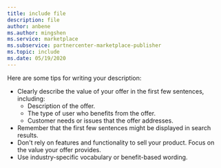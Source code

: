 ```yaml
---
title: include file
description: file
author: anbene 
ms.author: mingshen 
ms.service: marketplace 
ms.subservice: partnercenter-marketplace-publisher
ms.topic: include
ms.date: 05/19/2020
---
```


Here are some tips for writing your description:

- Clearly describe the value of your offer in the first few sentences, including:
  - Description of the offer.
  - The type of user who benefits from the offer.
  - Customer needs or issues that the offer addresses.
- Remember that the first few sentences might be displayed in search results.
- Don't rely on features and functionality to sell your product. Focus on the value your offer provides.
- Use industry-specific vocabulary or benefit-based wording.
